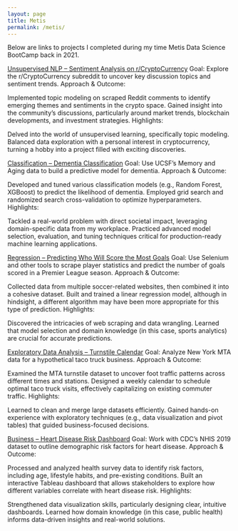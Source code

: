 ```yaml
---
layout: page
title: Metis
permalink: /metis/
---
```


Below are links to projects I completed during my time Metis Data Science BootCamp back in 2021.

[Unsupervised NLP – Sentiment Analysis on r/CryptoCurrency](unsupervisednlp)
Goal: Explore the r/CryptoCurrency subreddit to uncover key discussion topics and sentiment trends.
Approach & Outcome:

Implemented topic modeling on scraped Reddit comments to identify emerging themes and sentiments in the crypto space.
Gained insight into the community’s discussions, particularly around market trends, blockchain developments, and investment strategies.
Highlights:

Delved into the world of unsupervised learning, specifically topic modeling.
Balanced data exploration with a personal interest in cryptocurrency, turning a hobby into a project filled with exciting discoveries.


[Classification – Dementia Classification](classification)
Goal: Use UCSF’s Memory and Aging data to build a predictive model for dementia.
Approach & Outcome:

Developed and tuned various classification models (e.g., Random Forest, XGBoost) to predict the likelihood of dementia.
Employed grid search and randomized search cross-validation to optimize hyperparameters.
Highlights:

Tackled a real-world problem with direct societal impact, leveraging domain-specific data from my workplace.
Practiced advanced model selection, evaluation, and tuning techniques critical for production-ready machine learning applications.


[Regression – Predicting Who Will Score the Most Goals](regression)
Goal: Use Selenium and other tools to scrape player statistics and predict the number of goals scored in a Premier League season.
Approach & Outcome:

Collected data from multiple soccer-related websites, then combined it into a cohesive dataset.
Built and trained a linear regression model, although in hindsight, a different algorithm may have been more appropriate for this type of prediction.
Highlights:

Discovered the intricacies of web scraping and data wrangling.
Learned that model selection and domain knowledge (in this case, sports analytics) are crucial for accurate predictions.


[Exploratory Data Analysis – Turnstile Calendar](EDA)
Goal: Analyze New York MTA data for a hypothetical taco truck business.
Approach & Outcome:

Examined the MTA turnstile dataset to uncover foot traffic patterns across different times and stations.
Designed a weekly calendar to schedule optimal taco truck visits, effectively capitalizing on existing commuter traffic.
Highlights:

Learned to clean and merge large datasets efficiently.
Gained hands-on experience with exploratory techniques (e.g., data visualization and pivot tables) that guided business-focused decisions.


[Business – Heart Disease Risk Dashboard](business)
Goal: Work with CDC’s NHIS 2019 dataset to outline demographic risk factors for heart disease.
Approach & Outcome:

Processed and analyzed health survey data to identify risk factors, including age, lifestyle habits, and pre-existing conditions.
Built an interactive Tableau dashboard that allows stakeholders to explore how different variables correlate with heart disease risk.
Highlights:

Strengthened data visualization skills, particularly designing clear, intuitive dashboards.
Learned how domain knowledge (in this case, public health) informs data-driven insights and real-world solutions.

